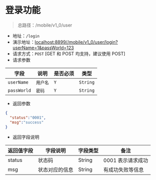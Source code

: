 # 登录功能

> 总路径：/mobile/v1_0/user
* 地址：`/login`
* 演示地址：[localhost:8899//mobile/v1_0/user/login?userName=1&passWorld=123](localhost:8899//mobile/v1_0/user/login?userName=1&passWorld=123)
* 请求方式：`POST` [GET 和 POST 均支持，建议使用 POST]
* 请求参数


|字段|说明|是否必须|类型|
|---|---|---|---|
| `userName` |`用户名`|`Y`|`String`|
| `passWorld` |`密码`|`Y`|`String`|

* 返回参数 

``` json
{
  "status":"0001",
  "msg":"success"
}
```

* 返回字段说明

|返回值字段|字段说明|字段类型|备注|
|---|---|---|---|
|status|状态码|String|0001 表示请求成功|
|msg|状态对应的信息|String|有成功失败等信息|
